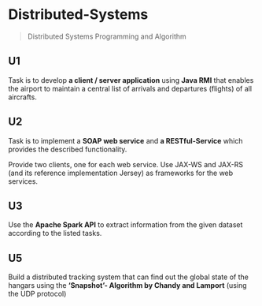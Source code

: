 # Distributed-Systems

> Distributed Systems Programming and Algorithm 
>

## U1

Task is to develop **a client / server application** using **Java RMI** that enables the airport to maintain a central 
list of arrivals and departures (flights) of all aircrafts. 

## U2

Task is to implement a **SOAP web service** and **a RESTful-Service** which provides the described functionality. 

Provide two clients, one for each web service. 
Use JAX-WS and JAX-RS (and its reference implementation Jersey) as frameworks for the web services. 

## U3

 Use the **Apache Spark API** to extract information from the given dataset according to the listed tasks. 



## U5

Build a distributed tracking system that can find out the global state of the hangars using the **‘Snapshot’- Algorithm by Chandy and Lamport** 
(using the UDP protocol)

